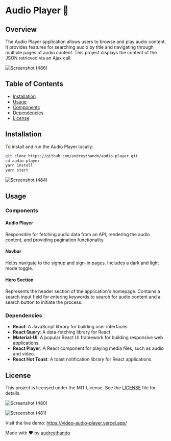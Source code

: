 # Audio Player 🎵

## Overview
The Audio Player application allows users to browse and play audio content. It provides features for searching audio by title and navigating through multiple pages of audio content. This project displays the content of the JSON retrieved via an Ajax call.

![Screenshot (486)](https://github.com/audreythando/audio-player/assets/82891759/127e3124-7f64-40fd-b3ea-706e27ee4fdd)

## Table of Contents
- [Installation](#installation)
- [Usage](#usage)
- [Components](#components)
- [Dependencies](#dependencies)
- [License](#license)

## Installation
To install and run the Audio Player locally:
```bash
git clone https://github.com/audreythando/audio-player.git
cd audio-player
yarn install
yarn start
```

![Screenshot (484)](https://github.com/audreythando/audio-player/assets/82891759/03211509-728c-4475-a1ba-3f87cb0d42cc)

## Usage
### Components
#### Audio Player
Responsible for fetching audio data from an API, rendering the audio content, and providing pagination functionality.

#### Navbar
Helps navigate to the signup and sign-in pages. Includes a dark and light mode toggle.

#### Hero Section
Represents the header section of the application's homepage. Contains a search input field for entering keywords to search for audio content and a search button to initiate the process.

### Dependencies
- **React**: A JavaScript library for building user interfaces.
- **React Query**: A data-fetching library for React.
- **Material-UI**: A popular React UI framework for building responsive web applications.
- **React Player**: A React component for playing media files, such as audio and video.
- **React Hot Toast**: A toast notification library for React applications.

## License
This project is licensed under the MIT License. See the [LICENSE](LICENSE) file for details.

![Screenshot (480)](https://github.com/audreythando/audio-player/assets/82891759/9fbf95da-cffd-4b87-89da-2ffa90b6e835)

![Screenshot (481)](https://github.com/audreythando/audio-player/assets/82891759/b78e8893-869d-44ef-9dbf-f01b3713f041)

Visit the live demo: https://video-audio-player.vercel.app/

Made with ❤️ by [audreythando](https://github.com/audreythando)





